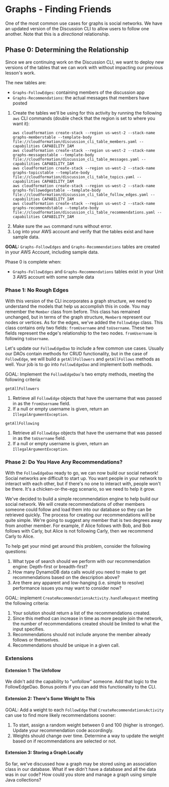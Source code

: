 # Graphs - Finding Friends

One of the most common use cases for graphs is social networks.
We have an updated version of the Discussion CLI to allow users
to follow one another. Note that this is a _directional_ relationship.

## Phase 0: Determining the Relationship

Since we are continuing work on the Discussion CLI, we want to deploy new versions of the tables that we can
work with without impacting our previous lesson's work.

The new tables are:
* `Graphs-FollowEdges`: containing members of the discussion app
* `Graphs-Recommendations`: the actual messages that members have posted

1. Create the tables we'll be using for this activity by running the following `aws` CLI commands (double check that the region is set to where you want it):
   ```none
   aws cloudformation create-stack --region us-west-2 --stack-name graphs-memberstable --template-body file://cloudformation/discussion_cli_table_members.yaml --capabilities CAPABILITY_IAM
   aws cloudformation create-stack --region us-west-2 --stack-name graphs-messagestable --template-body file://cloudformation/discussion_cli_table_messages.yaml --capabilities CAPABILITY_IAM
   aws cloudformation create-stack --region us-west-2 --stack-name graphs-topicstable --template-body file://cloudformation/discussion_cli_table_topics.yaml --capabilities CAPABILITY_IAM
   aws cloudformation create-stack --region us-west-2 --stack-name graphs-followedgestable --template-body file://cloudformation/discussion_cli_table_follow_edges.yaml --capabilities CAPABILITY_IAM
   aws cloudformation create-stack --region us-west-2 --stack-name graphs-recommendstable --template-body file://cloudformation/discussion_cli_table_recommendations.yaml --capabilities CAPABILITY_IAM
   ```
1. Make sure the `aws` command runs without error.
1. Log into your AWS account and verify that the tables exist and have sample data.

**GOAL:** `Graphs-FollowEdges` and `Graphs-Recommendations` tables are created in your AWS Account, including sample data.

Phase 0 is complete when:
* `Graphs-FollowEdges` and `Graphs-Recommendations`
  tables exist in your Unit 3 AWS account with some sample data

### Phase 1: No Rough Edges
With this version of the CLI incorporates a graph structure, we need to understand the models that help us
accomplish this in code. You may remember the `Member` class from before. This class has remained unchanged,
but in terms of the graph structure, `Member`s represent our nodes or vertices. As for the edges, we've added the 
`FollowEdge` class. This class contains only two fields: `fromUsername` and `toUsername`. These two
fields represent the edge's relationship to the two nodes. `fromUsername` is following `toUsername`. 

Let's update our `FollowEdgeDao` to include a few common use cases. Usually our DAOs contain methods for CRUD
functionality, but in the case of `FollowEdge`, we will build a `getAllFollowers` and `getAllFollows` methods as well.
Your job is to go into `FollowEdgeDao` and implement both methods.

GOAL: Implement the `FollowEdgeDao`'s two empty methods, meeting the following criteria:

`getAllFollowers`
1. Retrieve all `FollowEdge` objects that have the username that was passed in as the `fromUsername` field.
2. If a null or empty username is given, return an `IllegalArgumentException`.

`getAllFollowing`
1. Retrieve all `FollowEdge` objects that have the username that was passed in as the `toUsername` field.
2. If a null or empty username is given, return an `IllegalArgumentException`.

### Phase 2: Do You Have Any Recommendations?

With the `FollowEdgeDao` ready to go, we can now build our social network! Social networks are difficult to start up.
You want people in your network to interact with each other, but if there's no one to interact with, people won't be there.
It's a chicken-or-the-egg scenario, so we need to help it grow.

We've decided to build a simple recommendation engine to help build our social network. We will create recommendations 
of other members someone could follow and load them into our database so they can be retrieved quickly. The process for
creating our recommendations will be quite simple. We're going to suggest any member that is two degrees away 
from another member. For example, if Alice follows with Bob, and Bob follows with Carly, but Alice is not
following Carly, then we recommend Carly to Alice.

To help get your mind get around this problem, consider the following questions:
1. What type of search should we perform with our recommendation engine: Depth-first or breadth-first?
2. How many DynamoDB data calls would you need to make to get recommendations based on the description above?
3. Are there any apparent and low-hanging (i.e. simple to resolve) performance issues you may want to consider now?

GOAL: implement `CreateRecommendationsActivity.handleRequest` meeting the following criteria:
1. Your solution should return a list of the recommendations created.
2. Since this method can increase in time as more people join the network, the number of recommendations created should be limited to what the input specifies.
3. Recommendations should not include anyone the member already follows or themselves. 
4. Recommendations should be unique in a given call.

### Extensions

#### Extension 1: The Unfollow
We didn't add the capability to "unfollow" someone. Add that logic to the FollowEdgeDao. Bonus points if you can add 
this functionality to the CLI.

#### Extension 2: There's Some Weight to This
GOAL: Add a weight to each `FollowEdge` that `CreateRecommendationsActivity` can use to find more likely recommendations
sooner:

1. To start, assign a random weight between 0 and 100 (higher is stronger). Update your recommendation code accordingly.
1. Weights should change over time. Determine a way to update the weight based on if recommendations are selected or not.

#### Extension 3: Storing a Graph Locally
So far, we've discussed how a graph may be stored using an association class in our database. What if we didn't have a
database and all the data was in our code? How could you store and manage a graph using simple Java collections?
